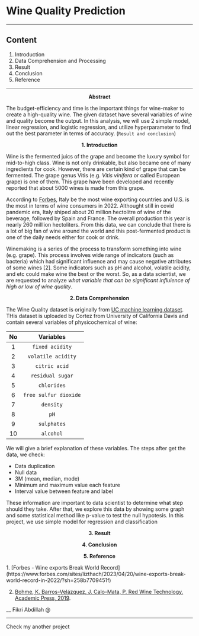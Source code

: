# Wine Quality Prediction
___
## Content
1. Introduction
2. Data Comprehension and Processing
4. Result
5. Conclusion
6. Reference
___
<p align = 'center'> <strong>Abstract</strong> </p>



The budget-efficiency and time is the important things for wine-maker to create a high-quality wine. The given dataset have several variables of wine and quality become the output. In this analysis, we will use 2 simple model, linear regression, and logistic regression, and utilize hyperparameter to find out the best parameter in terms of accuracy. (`Result and conclusion`) 


<p align = 'center'><strong> 1. Introduction </strong></p>

Wine is the fermented juics of the grape and become the luxury symbol for mid-to-high class. Wine is not only drinkable, but also became one of many ingredients for cook. However, there are certain kind of grape that can be fermented. The grape genus Vitis (e.g. *Vitis vinifera* or called European grape) is one of them. This grape have been developed and recently reported that about 5000 wines is made from this grape. 

According to [Forbes](https://www.forbes.com/sites/lizthach/2023/04/20/wine-exports-break-world-record-in-2022/?sh=258b7709451f), Italy be the most wine exporting countries and U.S. is the most in terms of wine consumers in 2022. Althought still in covid pandemic era, Italy shiped about 20 million hectolitre of wine of the beverage, followed by Spain and France. The overall production this year is nearly 260 milllion hectoliters. From this data, we can conclude that there is a lot of big fan of wine around the world and this post-fermented product is one of the daily needs either for cook or drink.

Winemaking is a series of the process to transform something into wine (e.g. grape). This process involves wide range of indicators (such as bacteria) which had significant influence and may cause negative attributes of some wines [2]. Some indicators such as pH and alcohol, volatile acidity, and etc could make wine  the best or the worst. So, as a data scientist, we are requested to analyze *what variable that can be significant influience of high or low of  wine quality*.

<p align = 'center'><strong> 2. Data Comprehension </strong></p>

The Wine Quality dataset is originally from [UC machine learning dataset](https://archive.ics.uci.edu/dataset/186/wine+quality). THis dataset is uploaded by Cortez from University of California Davis  and contain several variables of physicochemical of wine:

| No | Variables |
| :-: | :-: |
| 1 | `fixed acidity` |
| 2 | `volatile acidity` |
| 3 | `citric acid` |
| 4 | `residual sugar` |
| 5 | `chlorides` |
| 6 | `free sulfur dioxide` |
| 7 | `density` |
| 8 | `pH` |
| 9 | `sulphates` |
| 10 | `alcohol` |

We will give a brief explanation of these variables. The steps after get the data, we check:

* Data duplication
* Null data
* 3M (mean, median, mode)
* Minimum and maximum value each feature
* Interval value between feature and label

These information are important to data scientist to determine what step should they take. After that, we explore this data  by showing some graph and some statistical method like p-value to test the null hypotesis. In this project, we use simple model for regression and classification

<p align = 'center'> <strong>3. Result</strong> </p>

<p align = 'center'> <strong>4. Conclusion</strong> </p>

<p align = 'center'> <strong>5. Reference</strong> </p>
1. [Forbes - Wine exports Break World Record](https://www.forbes.com/sites/lizthach/2023/04/20/wine-exports-break-world-record-in-2022/?sh=258b7709451f) 

2. [Bohme, K. Barros-Velázquez, J. Calo-Mata, P. Red Wine Technology. Academic Press, 2019](https://www.sciencedirect.com/science/article/abs/pii/B9780128143995000086).

__
Fikri Abdillah @

___

Check my another project 

